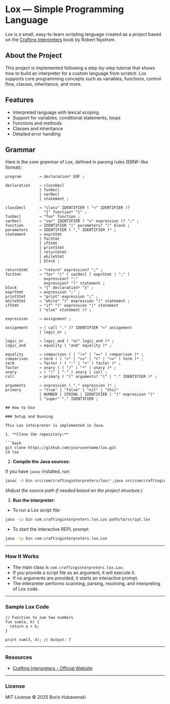 # Lox — Simple Programming Language

Lox is a small, easy-to-learn scripting language created as a project based on the [Crafting Interpreters](https://craftinginterpreters.com/) book by Robert Nystrom.

## About the Project

This project is implemented following a step-by-step tutorial that shows how to build an interpreter for a custom language from scratch. Lox supports core programming concepts such as variables, functions, control flow, classes, inheritance, and more.

## Features

- Interpreted language with lexical scoping  
- Support for variables, conditional statements, loops  
- Functions and methods  
- Classes and inheritance  
- Detailed error handling  

## Grammar

Here is the core grammar of Lox, defined in parsing rules (EBNF-like format):

```ebnf
program        → declaration* EOF ;

declaration    → classDecl
               | funDecl
               | varDecl
               | statement ;

classDecl      → "class" IDENTIFIER ( "<" IDENTIFIER )?
                 "{" function* "}" ;
funDecl        → "fun" function ;
varDecl        → "var" IDENTIFIER ( "=" expression )? ";" ;
function       → IDENTIFIER "(" parameters? ")" block ;
parameters     → IDENTIFIER ( "," IDENTIFIER )* ;
statement      → exprStmt
               | forStmt
               | ifStmt
               | printStmt
               | returnStmt     
               | whileStmt
               | block ;

returnStmt     → "return" expression? ";" ;
forStmt        → "for" "(" ( varDecl | exprStmt | ";" )
                 expression? ";"
                 expression? ")" statement ;
block          → "{" declaration* "}" ;
exprStmt       → expression ";" ;
printStmt      → "print" expression ";" ;
whileStmt      → "while" "(" expression ")" statement ;
ifStmt         → "if" "(" expression ")" statement
               ( "else" statement )? ;

expression     → assignment ;

assignment     → ( call "." )? IDENTIFIER "=" assignment
               | logic_or ;

logic_or       → logic_and ( "or" logic_and )* ;
logic_and      → equality ( "and" equality )* ;

equality       → comparison ( ( "!=" | "==" ) comparison )* ;
comparison     → term ( ( ">" | ">=" | "<" | "<=" ) term )* ;
term           → factor ( ( "-" | "+" ) factor )* ;
factor         → unary ( ( "/" | "*" ) unary )* ;
unary          → ( "!" | "-" ) unary | call ;
call           → primary ( "(" arguments? ")" | "." IDENTIFIER )* ;

arguments      → expression ( "," expression )* ;
primary        → "true" | "false" | "nil" | "this"
               | NUMBER | STRING | IDENTIFIER | "(" expression ")"
               | "super" "." IDENTIFIER ;

## How to Use

### Setup and Running

This Lox interpreter is implemented in Java.

1. **Clone the repository:**

```bash
git clone https://github.com/yourusername/lox.git
cd lox
```

2. **Compile the Java sources:**

If you have `javac` installed, run:

```bash
javac -d bin src/com/craftinginterpreters/lox/*.java src/com/craftinginterpreters/lox/*/*.java
```

*(Adjust the source path if needed based on the project structure.)*

3. **Run the interpreter:**

- To run a Lox script file:

```bash
java -cp bin com.craftinginterpreters.lox.Lox path/to/script.lox
```

- To start the interactive REPL prompt:

```bash
java -cp bin com.craftinginterpreters.lox.Lox
```

---

### How It Works

- The main class is `com.craftinginterpreters.lox.Lox`.
- If you provide a script file as an argument, it will execute it.
- If no arguments are provided, it starts an interactive prompt.
- The interpreter performs scanning, parsing, resolving, and interpreting of Lox code.

---

### Sample Lox Code

```lox
// Function to sum two numbers
fun sum(a, b) {
  return a + b;
}

print sum(3, 4); // Output: 7
```

---

### Resources

- [Crafting Interpreters - Official Website](https://craftinginterpreters.com/)

---

### License

MIT License © 2025 Boris Hubavenski


